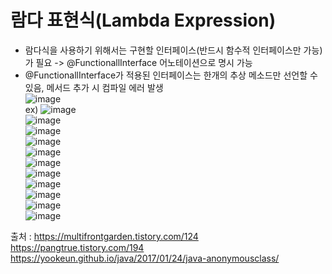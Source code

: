 # 람다 표현식(Lambda Expression)
* 람다식을 사용하기 위해서는 구현할 인터페이스(반드시 함수적 인터페이스만 가능)가 필요 -> @FunctionallInterface 어노테이션으로 명시 가능 <br>
* @FunctionallInterface가 적용된 인터페이스는 한개의 추상 메소드만 선언할 수 있음, 메서드 추가 시 컴파일 에러 발생 <br>
![image](https://user-images.githubusercontent.com/44331989/125908656-eb100be5-7e24-4140-886d-70f40b7ddd37.png) <br>
ex)
![image](https://user-images.githubusercontent.com/44331989/125920249-d021ee2d-1370-4da1-bb8c-6bf5e9e8c534.png) <br>
![image](https://user-images.githubusercontent.com/44331989/125920272-34346476-c32d-4c1b-8b59-456ebe48c234.png) <br>
![image](https://user-images.githubusercontent.com/44331989/125922100-8371191f-6f2d-4c27-bda9-2ea2f9a6bf31.png) <br>
![image](https://user-images.githubusercontent.com/44331989/125922299-c10ae0f1-4c3b-4040-a237-96f686bcc5d6.png) <br>
![image](https://user-images.githubusercontent.com/44331989/125922315-410d0ddc-2ef9-444c-a889-3892955a199d.png) <br>
![image](https://user-images.githubusercontent.com/44331989/125920813-12af860e-d4cc-44b0-bfd9-45ede9bf76cf.png) <br>
![image](https://user-images.githubusercontent.com/44331989/125926883-133c048c-24e2-45ea-ba46-4f6b2ce9a808.png) <br>
![image](https://user-images.githubusercontent.com/44331989/125927222-7be924e5-fc04-4769-a862-d5274bb4b40a.png) <br>
![image](https://user-images.githubusercontent.com/44331989/125927503-d5fc8087-aabc-421a-bdd8-166857155345.png) <br>
![image](https://user-images.githubusercontent.com/44331989/125927808-97b7a41a-c69b-4560-a139-306be51238ce.png) <br>
![image](https://user-images.githubusercontent.com/44331989/125927830-94847999-11cd-4eb4-8367-e68396ceaf74.png) <br>

출처 : https://multifrontgarden.tistory.com/124 <br>
      https://pangtrue.tistory.com/194 <br>
      https://yookeun.github.io/java/2017/01/24/java-anonymousclass/ <br>
